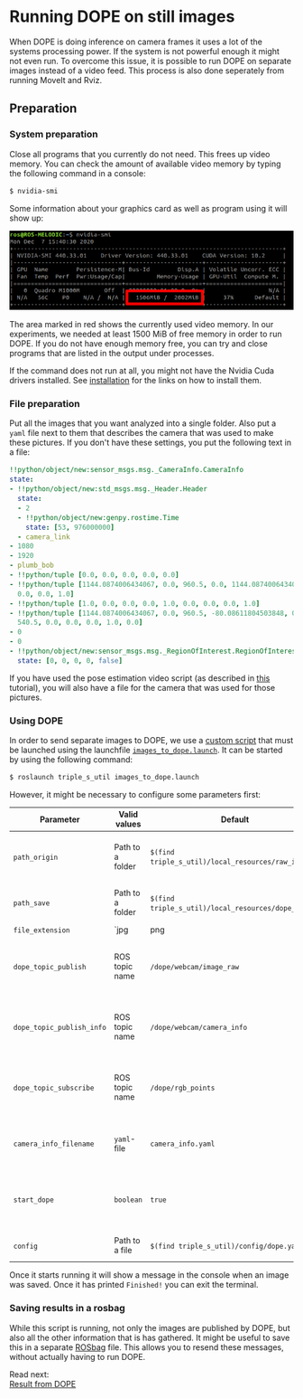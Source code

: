 # Running DOPE on still images
When DOPE is doing inference on camera frames it uses a lot of the systems processing power. If the system is not powerful enough it might not even run. To overcome this issue, it is possible to run DOPE on separate images instead of a video feed. This process is also done seperately from running MoveIt and Rviz.

## Preparation
### System preparation
Close all programs that you currently do not need. This frees up video memory. You can check the amount of available video memory by typing the following command in a console:
```bash
$ nvidia-smi
```
Some information about your graphics card as well as program using it will show up:

![Nvidia smi](resources/nvidia_smi.png)

The area marked in red shows the currently used video memory. In our experiments, we needed at least 1500 MiB of free memory in order to run DOPE. If you do not have enough memory free, you can try and close programs that are listed in the output under processes.

If the command does not run at all, you might not have the Nvidia Cuda drivers installed. See [installation](Installation.md) for the links on how to install them.

### File preparation
Put all the images that you want analyzed into a single folder. Also put a `yaml` file next to them that describes the camera that was used to make these pictures. If you don't have these settings, you put the following text in a file:

```yaml
!!python/object/new:sensor_msgs.msg._CameraInfo.CameraInfo
state:
- !!python/object/new:std_msgs.msg._Header.Header
  state:
  - 2
  - !!python/object/new:genpy.rostime.Time
    state: [53, 976000000]
  - camera_link
- 1080
- 1920
- plumb_bob
- !!python/tuple [0.0, 0.0, 0.0, 0.0, 0.0]
- !!python/tuple [1144.0874006434067, 0.0, 960.5, 0.0, 1144.0874006434067, 540.5,
  0.0, 0.0, 1.0]
- !!python/tuple [1.0, 0.0, 0.0, 0.0, 1.0, 0.0, 0.0, 0.0, 1.0]
- !!python/tuple [1144.0874006434067, 0.0, 960.5, -80.08611804503848, 0.0, 1144.0874006434067,
  540.5, 0.0, 0.0, 0.0, 1.0, 0.0]
- 0
- 0
- !!python/object/new:sensor_msgs.msg._RegionOfInterest.RegionOfInterest
  state: [0, 0, 0, 0, false]
```

If you have used the pose estimation video script (as described in [this](Pose%20estimation%20video.md) tutorial), you will also have a file for the camera that was used for those pictures.

### Using DOPE
In order to send separate images to DOPE, we use a [custom script](../triple_s_util/scripts/images_to_dope.py) that must be launched using the launchfile [`images_to_dope.launch`](../triple_s_util/launch/images_to_dope.launch). It can be started by using the following command:

```bash
$ roslaunch triple_s_util images_to_dope.launch
```

However, it might be necessary to configure some parameters first:

| Parameter | Valid values | Default | Explanation |
|---|---|---|---|
| `path_origin` | Path to a folder | `$(find triple_s_util)/local_resources/raw_images` | The location of the images that have to be analyzed |
| `path_save` | Path to a folder | `$(find triple_s_util)/local_resources/dope_images` | The output folder of the analyzed images |
| `file_extension` | `jpg|png|jpeg` | `jpeg` | File extension of the images that have to be analyzed |
| `dope_topic_publish` | ROS topic name | `/dope/webcam/image_raw` | The topic on which images should be published to be analyzed |
| `dope_topic_publish_info` | ROS topic name | `/dope/webcam/camera_info` | The topic on which the camera information must be published |
| `dope_topic_subscribe` | ROS topic name | `/dope/rgb_points` | The topic on which DOPE publishes the analyzed images with cuboids |
| `camera_info_filename` | `yaml`-file | `camera_info.yaml` | The file in `path_origin` that describes the camera |
| `start_dope` | `boolean` | `true` | Start a DOPE instance. If set to false, DOPE must be started manually |
| `config` | Path to a file | `$(find triple_s_util)/config/dope.yaml` | The DOPE configuration file |

Once it starts running it will show a message in the console when an image was saved. Once it has printed `Finished!` you can exit the terminal.

### Saving results in a rosbag
While this script is running, not only the images are published by DOPE, but also all the other information that is has gathered. It might be useful to save this in a separate [ROSbag](http://wiki.ros.org/rosbag/Commandline) file. This allows you to resend these messages, without actually having to run DOPE.

Read next:  
[Result from DOPE](Result%20from%20DOPE.md)